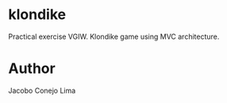 # klondike
Practical exercise VGIW.
Klondike game using MVC architecture.
# Author
Jacobo Conejo Lima
